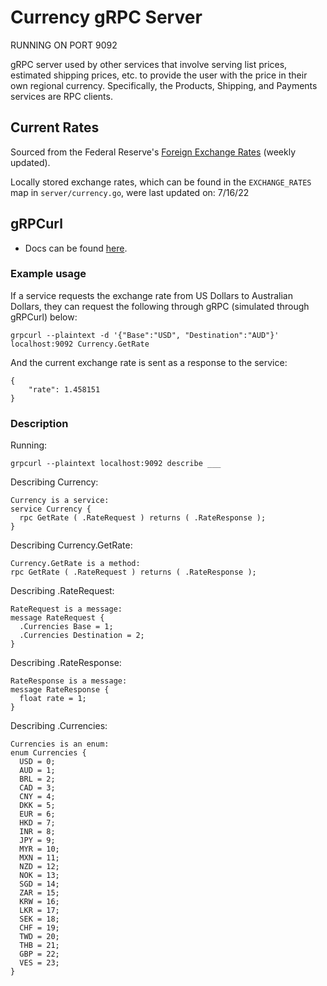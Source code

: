 # Currency gRPC Server

RUNNING ON PORT 9092

gRPC server used by other services that involve serving list prices, estimated shipping prices, etc. to provide the user with the price in their own
	regional currency. Specifically, the Products, Shipping, and Payments services are RPC clients.

## Current Rates
Sourced from the Federal Reserve's [Foreign Exchange Rates](https://www.federalreserve.gov/releases/h10/current/) (weekly updated).

Locally stored exchange rates, which can be found in the `EXCHANGE_RATES` map in `server/currency.go`, were last updated on: 7/16/22

## gRPCurl
- Docs can be found [here](https://github.com/fullstorydev/grpcurl).

### Example usage
If a service requests the exchange rate from US Dollars to Australian Dollars, they can request the following through
	gRPC (simulated through gRPCurl) below:
```
grpcurl --plaintext -d '{"Base":"USD", "Destination":"AUD"}' localhost:9092 Currency.GetRate
```
And the current exchange rate is sent as a response to the service:
```
{
	"rate": 1.458151
}
```

### Description
Running:
```
grpcurl --plaintext localhost:9092 describe ___
```
Describing Currency:
```
Currency is a service:
service Currency {
  rpc GetRate ( .RateRequest ) returns ( .RateResponse );
}
```
Describing Currency.GetRate:
```
Currency.GetRate is a method:
rpc GetRate ( .RateRequest ) returns ( .RateResponse );
```
Describing .RateRequest:
```
RateRequest is a message:
message RateRequest {
  .Currencies Base = 1;
  .Currencies Destination = 2;
}
```
Describing .RateResponse:
```
RateResponse is a message:
message RateResponse {
  float rate = 1;
}
```
Describing .Currencies:
```
Currencies is an enum:
enum Currencies {
  USD = 0;
  AUD = 1;
  BRL = 2;
  CAD = 3;
  CNY = 4;
  DKK = 5;
  EUR = 6;
  HKD = 7;
  INR = 8;
  JPY = 9;
  MYR = 10;
  MXN = 11;
  NZD = 12;
  NOK = 13;
  SGD = 14;
  ZAR = 15;
  KRW = 16;
  LKR = 17;
  SEK = 18;
  CHF = 19;
  TWD = 20;
  THB = 21;
  GBP = 22;
  VES = 23;
}
```

